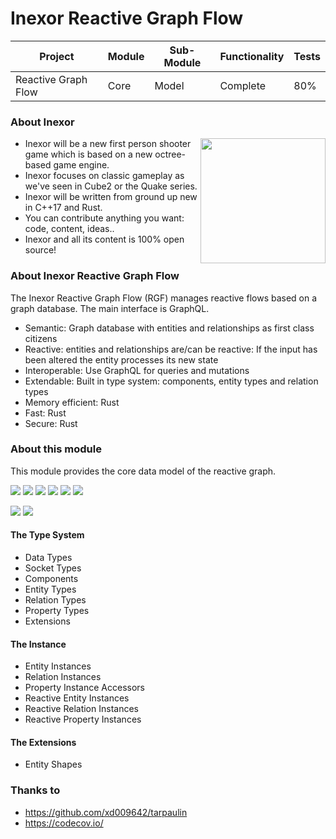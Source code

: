 # Inexor Reactive Graph Flow

| Project | Module | Sub-Module | Functionality | Tests |
| --- | --- | --- | --- | --- |
| Reactive Graph Flow | Core | Model | Complete | 80% |

### About Inexor

<a href="https://inexor.org/">
<img align="right" width="200" height="200" src="https://raw.githubusercontent.com/aschaeffer/inexor-rgf-core-model/main/docs/images/inexor_2.png">
</a>

* Inexor will be a new first person shooter game which is based on a new octree-based game engine.
* Inexor focuses on classic gameplay as we've seen in Cube2 or the Quake series.
* Inexor will be written from ground up new in C++17 and Rust.
* You can contribute anything you want: code, content, ideas..
* Inexor and all its content is 100% open source!

### About Inexor Reactive Graph Flow

The Inexor Reactive Graph Flow (RGF) manages reactive flows based on a graph database. The main interface is GraphQL.

* Semantic: Graph database with entities and relationships as first class citizens
* Reactive: entities and relationships are/can be reactive: If the input has been altered the entity processes its new state
* Interoperable: Use GraphQL for queries and mutations
* Extendable: Built in type system: components, entity types and relation types
* Memory efficient: Rust
* Fast: Rust
* Secure: Rust

### About this module

This module provides the core data model of the reactive graph.

[<img src="https://img.shields.io/badge/Language-Rust-brightgreen">]()
[<img src="https://img.shields.io/badge/Platforms-Linux%20%26%20Windows-brightgreen">]()
[<img src="https://img.shields.io/github/workflow/status/aschaeffer/inexor-rgf-core-model/Rust">](https://github.com/aschaeffer/inexor-rgf-core-model/actions?query=workflow%3ARust)
[<img src="https://img.shields.io/github/last-commit/aschaeffer/inexor-rgf-core-model">]()
[<img src="https://img.shields.io/github/languages/code-size/aschaeffer/inexor-rgf-core-model">]()
[<img src="https://img.shields.io/codecov/c/github/aschaeffer/inexor-rgf-core-model">]()

[<img src="https://img.shields.io/github/license/aschaeffer/inexor-rgf-core-model">](https://github.com/aschaeffer/inexor-rgf-core-model/blob/main/LICENSE)
[<img src="https://img.shields.io/discord/698219248954376256?logo=discord">](https://discord.com/invite/acUW8k7)

#### The Type System

* Data Types
* Socket Types
* Components
* Entity Types
* Relation Types
* Property Types
* Extensions

#### The Instance

* Entity Instances
* Relation Instances
* Property Instance Accessors
* Reactive Entity Instances
* Reactive Relation Instances
* Reactive Property Instances

#### The Extensions

* Entity Shapes

### Thanks to

* https://github.com/xd009642/tarpaulin
* https://codecov.io/
